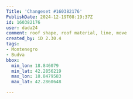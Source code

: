```yaml
---
Title: 'Changeset #160382176'
PublishDate: 2024-12-19T08:19:37Z
id: 160382176
user: dada24
comment: roof shape, roof material, line, move
created_by: iD 2.30.4
tags:
- Montenegro
- Budva
bbox:
  min_lon: 18.846079
  min_lat: 42.2856219
  max_lon: 18.8479583
  max_lat: 42.2860648

---
```

